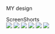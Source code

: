 MY design 

ScreenShorts         
    <img src="/Screenshot 2024-03-23 210426.png">
    <img src="/Screenshot 2024-03-23 210451.png">
    <img src="/Screenshot 2024-03-23 210507.png">
    <img src="/Screenshot 2024-03-23 210523.png">
    <img src="/Screenshot 2024-03-23 210536.png">
    <img src="/Screenshot 2024-03-23 210547.png">
